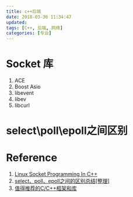 ```yaml
---
title: c++后端
date: 2018-03-30 11:34:47
updated:
tags: [C++, 后端, 网络]
categories: [专业]
---
```



# Socket 库
1. ACE
2. Boost Asio
3. libevent
4. libev
5. libcurl

# select\poll\epoll之间区别


# Reference
1. [Linux Socket Programming In C++](http://tldp.org/LDP/LG/issue74/tougher.html)
2. [select、poll、epoll之间的区别总结[整理]](http://www.cnblogs.com/Anker/p/3265058.html)
3. [值得推荐的C/C++框架和库](https://www.ezlippi.com/blog/2014/12/c-open-project.html)
